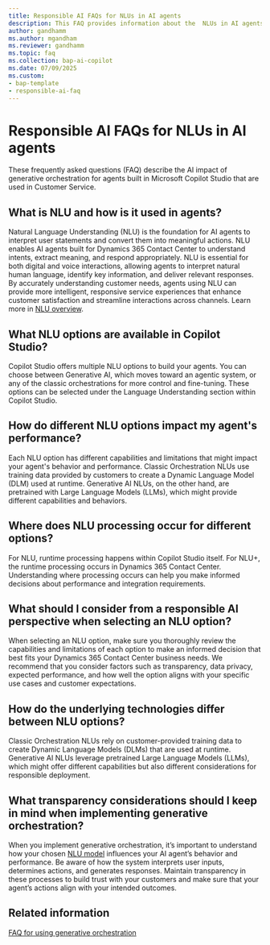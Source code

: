 ```yaml
---
title: Responsible AI FAQs for NLUs in AI agents
description: This FAQ provides information about the  NLUs in AI agents in Dynamics 365 Contact Center and Dynamics 365 Customer Service. 
author: gandhamm
ms.author: mgandham
ms.reviewer: gandhamm
ms.topic: faq
ms.collection: bap-ai-copilot
ms.date: 07/09/2025
ms.custom: 
- bap-template
- responsible-ai-faq
---
```


# Responsible AI FAQs for NLUs in AI agents

These frequently asked questions (FAQ) describe the AI impact of generative orchestration for agents built in Microsoft Copilot Studio that are used in Customer Service.

## What is NLU and how is it used in agents?

Natural Language Understanding (NLU) is the foundation for AI agents to interpret user statements and convert them into meaningful actions. NLU enables AI agents built for Dynamics 365 Contact Center to understand intents, extract meaning, and respond appropriately. NLU is essential for both digital and voice interactions, allowing agents to interpret natural human language, identify key information, and deliver relevant responses. By accurately understanding customer needs, agents using NLU can provide more intelligent, responsive service experiences that enhance customer satisfaction and streamline interactions across channels. Learn more in [NLU overview](/microsoft-copilot-studio/nlu-overview).

## What NLU options are available in Copilot Studio?

Copilot Studio offers multiple NLU options to build your agents. You can choose between Generative AI, which moves toward an agentic system, or any of the classic orchestrations for more control and fine-tuning. These options can be selected under the Language Understanding section within Copilot Studio.

## How do different NLU options impact my agent's performance?

Each NLU option has different capabilities and limitations that might impact your agent's behavior and performance. Classic Orchestration NLUs use training data provided by customers to create a Dynamic Language Model (DLM) used at runtime. Generative AI NLUs, on the other hand, are pretrained with Large Language Models (LLMs), which might provide different capabilities and behaviors.

## Where does NLU processing occur for different options?

For NLU, runtime processing happens within Copilot Studio itself. For NLU+, the runtime processing occurs in Dynamics 365 Contact Center. Understanding where processing occurs can help you make informed decisions about performance and integration requirements.

## What should I consider from a responsible AI perspective when selecting an NLU option?

When selecting an NLU option, make sure you thoroughly review the capabilities and limitations of each option to make an informed decision that best fits your Dynamics 365 Contact Center business needs. We recommend that you consider factors such as transparency, data privacy, expected performance, and how well the option aligns with your specific use cases and customer expectations.

## How do the underlying technologies differ between NLU options?

Classic Orchestration NLUs rely on customer-provided training data to create Dynamic Language Models (DLMs) that are used at runtime. Generative AI NLUs leverage pretrained Large Language Models (LLMs), which might offer different capabilities but also different considerations for responsible deployment.

## What transparency considerations should I keep in mind when implementing generative orchestration?

When you implement generative orchestration, it’s important to understand how your chosen [NLU model](/microsoft-copilot-studio/nlu-overview) influences your AI agent’s behavior and performance. Be aware of how the system interprets user inputs, determines actions, and generates responses. Maintain transparency in these processes to build trust with your customers and make sure that your agent’s actions align with your intended outcomes.

## Related information

[FAQ for using generative orchestration](/microsoft-copilot-studio/faqs-generative-orchestration#what-is-generative-orchestration)  
